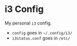 # i3 Config
My personal `i3` config.

* `config` goes in `~/.config/i3/`
* `i3status.conf` goes in `/etc/`

